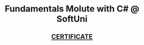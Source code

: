 # <p align="center"> Fundamentals Molute with C#  @ SoftUni<p>

## <a href="https://softuni.bg/certificates/details/130684/08f024e0" > <p align="center"> CERTIFICATE <p></a>
